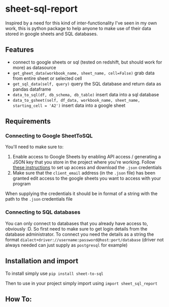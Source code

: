 # sheet-sql-report
Inspired by a need for this kind of inter-functionality I've seen in my own work, this is python package to help anyone to make use of their data stored in google sheets and SQL databases.

## Features
* connect to google sheets or sql (tested on redshift, but should work for more) as datasource
* `get_gheet_data(workbook_name, sheet_name, cell=False)` grab data from entire sheet or selected cell
* `get_sql_data(self, query)` query the SQL database and return data as pandas dataframe
* `data_to_sql(df, db_schema, db_table)` insert data into a sql database
* `data_to_gsheet(self, df_data, workbook_name, sheet_name, starting_cell = 'A2')` insert data into a google sheet


## Requirements

### Connecting to Google SheetToSQL
You'll need to make sure to:
1. Enable access to Google Sheets by enabling API access / generating a JSON key that you store in the project where you're working. Follow [these instructions](https://gspread.readthedocs.io/en/latest/oauth2.html#service-account) to set up access and download the `.json` credentials
2. Make sure that the `client_email` address (in the `.json` file) has been granted edit access to the google sheets you want to access with your program

When supplying the credentials it should be in format of a string with the path to the `.json` credentials file


### Connecting to SQL databases
You can only connect to databases that you already have access to, obviously :D. So first need to make sure to get login details from the database administrator. To connect you need the details as a string the format `dialect+driver://username:password@host:port/database` (driver not always needed can just supply as `postgresql` for example)

## Installation and import

To install simply use `pip install sheet-to-sql`

Then to use in your project simply import using `import sheet_sql_report`

## How To:
